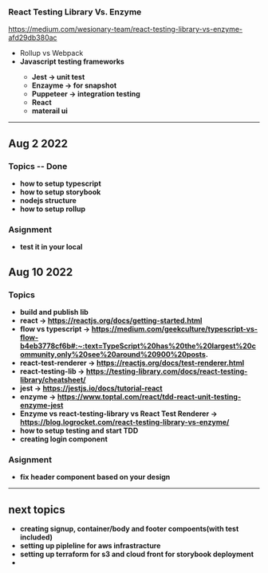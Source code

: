 ### React Testing Library Vs. Enzyme
https://medium.com/wesionary-team/react-testing-library-vs-enzyme-afd29db380ac

- Rollup vs Webpack
- <b> Javascript testing frameworks
    - Jest -> unit test
    - Enzayme -> for snapshot
    - Puppeteer -> integration testing
    - React
    - materail ui

*** 
## Aug 2 2022
### Topics -- Done
- how to setup typescript
- how to setup storybook
- nodejs structure
- how to setup rollup
### Asignment
- test it in your local

## Aug 10 2022
### Topics
- build and publish lib
- react -> https://reactjs.org/docs/getting-started.html
- flow vs typescript -> https://medium.com/geekculture/typescript-vs-flow-b4eb3778cf6b#:~:text=TypeScript%20has%20the%20largest%20community,only%20see%20around%20900%20posts.
- react-test-renderer -> https://reactjs.org/docs/test-renderer.html
- react-testing-lib -> https://testing-library.com/docs/react-testing-library/cheatsheet/
- jest -> https://jestjs.io/docs/tutorial-react
- enzyme -> https://www.toptal.com/react/tdd-react-unit-testing-enzyme-jest
- Enzyme vs react-testing-library vs React Test Renderer -> https://blog.logrocket.com/react-testing-library-vs-enzyme/
- how to setup testing and start TDD
- creating login component 
### Asignment
- fix header component based on your design
***
## next topics
- creating signup, container/body and footer compoents(with test included)
- setting up pipleline for aws infrastracture
- setting up terraform for s3 and cloud front for storybook deployment
- 
